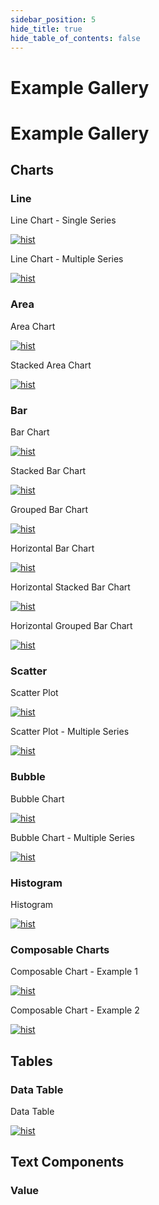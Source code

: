 ```yaml
---
sidebar_position: 5
hide_title: true
hide_table_of_contents: false
---
```


# Example Gallery

<h1 class="community-header"><span class="gradient">Example Gallery</span></h1>


<div class="gal-width">

## Charts

### Line

<div  class="gallery">
<p class="lbl">Line Chart - Single Series</p>

<a href="/components/charts/line-chart">

![hist](/img/echarts-sample.svg) 

</a>
</div> 

<div  class="gallery">
<p class="lbl">Line Chart - Multiple Series</p>

<a href="/components/charts/line-chart">

![hist](/img/echarts-sample.svg) 

</a>
</div> 

### Area

<div  class="gallery">
<p class="lbl">Area Chart</p>

<a href="/components/charts/area-chart">

![hist](/img/echarts-area.svg) 

</a>
</div>

<div  class="gallery">
<p class="lbl">Stacked Area Chart</p>

<a href="/components/charts/area-chart">

![hist](/img/echarts-area.svg) 

</a>
</div>

### Bar 
<div  class="gallery">
<p class="lbl">Bar Chart</p>

<a href="/components/charts/bar-chart">

![hist](/img/echarts-sample.svg) 

</a>
</div>

<div  class="gallery">
<p class="lbl">Stacked Bar Chart</p>

<a href="/components/charts/bar-chart">

![hist](/img/echarts-sample.svg) 

</a>
</div>

<div  class="gallery">
<p class="lbl">Grouped Bar Chart</p>

<a href="/components/charts/bar-chart">

![hist](/img/echarts-sample.svg) 

</a>
</div>

<div  class="gallery">
<p class="lbl">Horizontal Bar Chart</p>

<a href="/components/charts/bar-chart">

![hist](/img/echarts-sample.svg) 

</a>
</div>

<div  class="gallery">
<p class="lbl">Horizontal Stacked Bar Chart</p>

<a href="/components/charts/bar-chart">

![hist](/img/echarts-sample.svg) 

</a>
</div>

<div  class="gallery">
<p class="lbl">Horizontal Grouped Bar Chart</p>

<a href="/components/charts/bar-chart">

![hist](/img/echarts-sample.svg) 

</a>
</div>

### Scatter
<div  class="gallery">
<p class="lbl">Scatter Plot</p>

<a href="/components/charts/scatter-plot">

![hist](/img/echarts-sample.svg) 

</a>
</div>

<div  class="gallery">
<p class="lbl">Scatter Plot - Multiple Series</p>

<a href="/components/charts/scatter-plot">

![hist](/img/echarts-sample.svg) 

</a>
</div>

### Bubble
<div  class="gallery">
<p class="lbl">Bubble Chart</p>

<a href="/components/charts/bubble-chart">

![hist](/img/echarts-sample.svg) 

</a>
</div>

<div  class="gallery">
<p class="lbl">Bubble Chart - Multiple Series</p>

<a href="/components/charts/bubble-chart">

![hist](/img/echarts-sample.svg) 

</a>
</div>

### Histogram

<div  class="gallery">
<p class="lbl">Histogram</p>

<a href="/components/charts/scatter-plot">

![hist](/img/echarts-sample.svg) 

</a>
</div>

### Composable Charts
<div  class="gallery">
<p class="lbl">Composable Chart - Example 1</p>

<a href="/components/charts/scatter-plot">

![hist](/img/echarts-sample.svg) 

</a>
</div>

<div  class="gallery">
<p class="lbl">Composable Chart - Example 2</p>

<a href="/components/charts/bubble-chart">

![hist](/img/echarts-sample.svg) 

</a>
</div>

## Tables

### Data Table
<div  class="gallery">
<p class="lbl">Data Table</p>

<a href="/components/charts/bubble-chart">

![hist](/img/echarts-sample.svg) 

</a>
</div>

## Text Components

### Value

</div>


